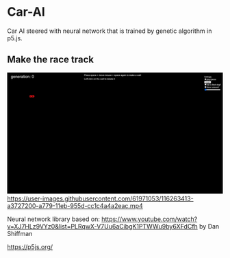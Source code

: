 
# Car-AI
Car AI steered with neural network that is trained by genetic algorithm in p5.js.

## Make the race track
![Alt Text](create-race-track-speed.gif)
https://user-images.githubusercontent.com/61971053/116263413-a3727200-a779-11eb-955d-cc1c4a4a2eac.mp4



Neural network library based on: https://www.youtube.com/watch?v=XJ7HLz9VYz0&list=PLRqwX-V7Uu6aCibgK1PTWWu9by6XFdCfh by Dan Shiffman

https://p5js.org/


